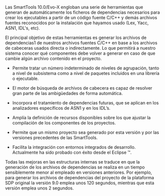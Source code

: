 Las SmartTools 10.0/Evo-X engloban una serie de herramientas que generan de automáticamente los ficheros de dependencias necesarios para crear los ejecutables a partir de un código fuente C/C++ y demás archivos fuentes reconocidos por la instalación que hayamos usado (Lex, Yacc, ASN1, IDL's, etc).

El principal objetivo de estas herramientas es generar los archivos de dependencias1 de nuestros archivos fuentes C/C++ en base a los archivos de cabeceras usados directa o indirectamente. Lo que permitirá a nuestro sistema conocer qué componentes debe volver a generar en caso de que cambie algún archivo contenido en el proyecto.

  * Permite tratar un número indeterminado de niveles de agrupación, tanto a nivel de subsistema como a nivel de paquetes incluidos en una librería o ejecutable.

  * El motor de búsqueda de archivos de cabecera es capaz de resolver gran parte de las ambigüedades de forma automática.

  * Incorpora el tratamiento de dependencias futuras, que se aplican en los analizadores específicos de ASN1 y en los IDL’s.

  * Amplía la definición de recursos disponibles sobre los que ajustar la compilación de los componentes de los proyectos.

  * Permite que un mismo proyecto sea generado por esta versión y por las versiones precedentes de las SmartTools.

  * Facilita la integración con entornos integrados de desarrollo. Actualmente ha sido probado con éxito desde el Eclipse ™.

Todas las mejoras en las estructuras internas se traduce en que la generación de los archivos de dependencias se realiza en un tiempo sensiblemente menor al empleado en versiones anteriores. Por ejemplo, para generar los archivos de dependencias del proyecto de la plataforma SDP original la versión 9.0 emplea unos 120 segundos, mientras que esta versión emplea unos 2 segundos.